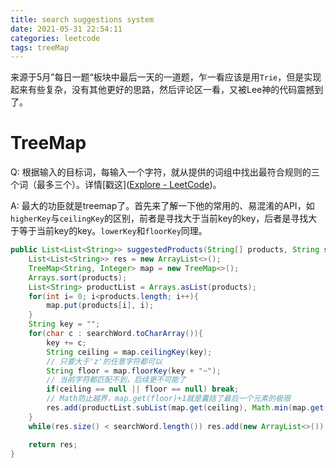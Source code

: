 ```yaml
---
title: search suggestions system
date: 2021-05-31 22:54:11
categories: leetcode
tags: treeMap
---
```


来源于5月”每日一题“板块中最后一天的一道题，乍一看应该是用`Trie`，但是实现起来有些复杂，没有其他更好的思路，然后评论区一看，又被Lee神的代码震撼到了。

<!-- more -->

# TreeMap

Q: 根据输入的目标词，每输入一个字符，就从提供的词组中找出最符合规则的三个词（最多三个）。详情[戳这]([Explore - LeetCode](https://leetcode.com/explore/challenge/card/may-leetcoding-challenge-2021/602/week-5-may-29th-may-31st/3762/))。

A: 最大的功臣就是treemap了。首先来了解一下他的常用的、易混淆的API，如`higherKey`与`ceilingKey`的区别，前者是寻找大于当前key的key，后者是寻找大于等于当前key的key。`lowerKey`和`floorKey`同理。

```java
public List<List<String>> suggestedProducts(String[] products, String searchWord) {
    List<List<String>> res = new ArrayList<>();
    TreeMap<String, Integer> map = new TreeMap<>();
    Arrays.sort(products);
    List<String> productList = Arrays.asList(products);
    for(int i= 0; i<products.length; i++){
        map.put(products[i], i);
    }
    String key = "";
    for(char c : searchWord.toCharArray()){
        key += c;
        String ceiling = map.ceilingKey(key);
        // 只要大于'z'的任意字符都可以
        String floor = map.floorKey(key + "~");
        // 当前字符都匹配不到，后续更不可能了
        if(ceiling == null || floor == null) break;
        // Math防止越界，map.get(floor)+1就是囊括了最后一个元素的极限
        res.add(productList.subList(map.get(ceiling), Math.min(map.get(ceiling) + 3, map.get(floor) + 1)));
    }
    while(res.size() < searchWord.length()) res.add(new ArrayList<>());

    return res;
}
```
